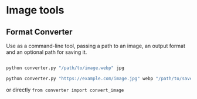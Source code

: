 # Image tools

## Format Converter

Use as a command-line tool, passing a path to an image, an output format and an optional path for saving it.

```python

python converter.py "/path/to/image.webp" jpg

python converter.py "https://example.com/image.jpg" webp "/path/to/save"

```

or directly `from converter import convert_image`
